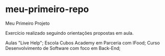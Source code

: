 # meu-primeiro-repo
Meu Primeiro Projeto

Exercício realizado seguindo orientações propostas em aula.

Aulas "Live Help";
Escola Cubos Academy em Parceria com IFood;
Curso Desenvolvimento de Software com foco em Back-End;

